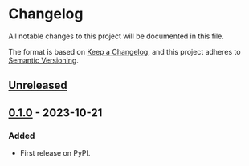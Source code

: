 # Changelog
All notable changes to this project will be documented in this file.

The format is based on [Keep a Changelog](https://keepachangelog.com/en/1.0.0/),
and this project adheres to [Semantic Versioning](https://semver.org/spec/v2.0.0.html).


## [Unreleased]

## [0.1.0] - 2023-10-21
### Added
- First release on PyPI.

[Unreleased]: https://github.com/mike-gee/webtranspose/compare/v0.1.0...HEAD
[0.1.0]: https://github.com/mike-gee/webtranspose/compare/releases/tag/v0.1.0
